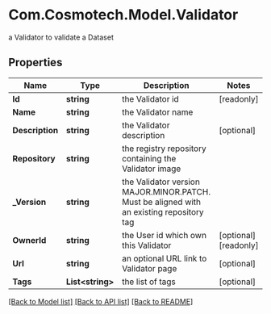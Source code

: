 # Com.Cosmotech.Model.Validator
a Validator to validate a Dataset

## Properties

Name | Type | Description | Notes
------------ | ------------- | ------------- | -------------
**Id** | **string** | the Validator id | [readonly] 
**Name** | **string** | the Validator name | 
**Description** | **string** | the Validator description | [optional] 
**Repository** | **string** | the registry repository containing the Validator image | 
**_Version** | **string** | the Validator version MAJOR.MINOR.PATCH. Must be aligned with an existing repository tag | 
**OwnerId** | **string** | the User id which own this Validator | [optional] [readonly] 
**Url** | **string** | an optional URL link to Validator page | [optional] 
**Tags** | **List&lt;string&gt;** | the list of tags | [optional] 

[[Back to Model list]](../README.md#documentation-for-models) [[Back to API list]](../README.md#documentation-for-api-endpoints) [[Back to README]](../README.md)

